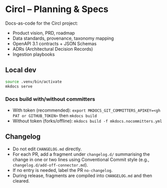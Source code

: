# Circl – Planning & Specs

Docs-as-code for the Circl project:

- Product vision, PRD, roadmap
- Data standards, provenance, taxonomy mapping
- OpenAPI 3.1 contracts + JSON Schemas
- ADRs (Architectural Decision Records)
- Ingestion playbooks

## Local dev

```bash
source .venv/bin/activate
mkdocs serve
```

### Docs build with/without committers

- With token (recommended):
  `export MKDOCS_GIT_COMMITTERS_APIKEY=<gh PAT or GITHUB_TOKEN>`
  then `mkdocs build`
- Without token (forks/offline):
  `mkdocs build -f mkdocs.nocommitters.yml`

## Changelog

- Do not edit `CHANGELOG.md` directly.
- For each PR, add a fragment under `changelog.d/` summarising the change in one or two lines using Conventional Commit style (e.g., `changelog.d/add-off-connector.md`).
- If no entry is needed, label the PR `no-changelog`.
- During release, fragments are compiled into `CHANGELOG.md` and then cleared.
